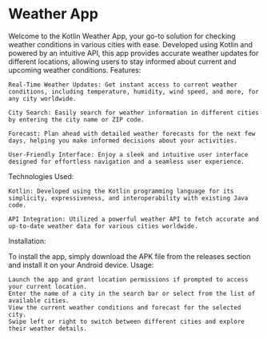 # Weather App
Welcome to the Kotlin Weather App, your go-to solution for checking weather conditions in various cities with ease. Developed using Kotlin and powered by an intuitive API, this app provides accurate weather updates for different locations, allowing users to stay informed about current and upcoming weather conditions.
Features:

    Real-Time Weather Updates: Get instant access to current weather conditions, including temperature, humidity, wind speed, and more, for any city worldwide.

    City Search: Easily search for weather information in different cities by entering the city name or ZIP code.

    Forecast: Plan ahead with detailed weather forecasts for the next few days, helping you make informed decisions about your activities.

    User-Friendly Interface: Enjoy a sleek and intuitive user interface designed for effortless navigation and a seamless user experience.

Technologies Used:

    Kotlin: Developed using the Kotlin programming language for its simplicity, expressiveness, and interoperability with existing Java code.

    API Integration: Utilized a powerful weather API to fetch accurate and up-to-date weather data for various cities worldwide.

Installation:

To install the app, simply download the APK file from the releases section and install it on your Android device.
Usage:

    Launch the app and grant location permissions if prompted to access your current location.
    Enter the name of a city in the search bar or select from the list of available cities.
    View the current weather conditions and forecast for the selected city.
    Swipe left or right to switch between different cities and explore their weather details.
